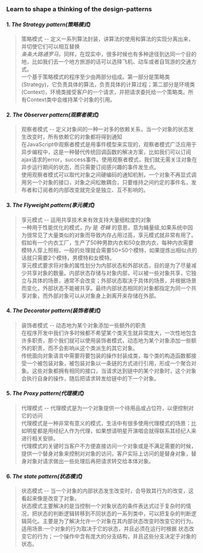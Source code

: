 ### __Learn to shape a thinking of the design-patterns__  
#### 1. _The Strategy pattern(策略模式)_  
>策略模式 -- 定义一系列算法封装，讲算法的使用和算法的实现分离出来，并切使它们可以相互替换  
>_条条大路通罗马_，同样，在现实中，很多时候也有多种途径到达同一个目的地，比如我们去一个地方旅游的话可以选择飞机、动车或者自驾游的交通方式。  
>一个基于策略模式的程序至少由两部分组成。第一部分是策略类(Strategy)，它负责具体的算法，负责具体的计算过程；第二部分是环境类(Context)，环境类接受客户的一个请求，并把请求委托给一个策略类。所有Context类中会维持某个对象的引用。

#### 2. _The Observer pattern(观察者模式)_  
>观察者模式 -- 定义对象间的一种一对多的依赖关系，当一个对象的状态发生改变时，所有依赖它的对象都将得到通知  
>在JavaScript中观察者模式是用事件模型来实现的，观察者模式广泛应用于异步编程中，这是一种替代传统回调函数的解决方案，比如我们可以订阅ajax请求的error，success事件。使用观察者模式，我们就无需关注对象在异步运行期间的状态，而只需要订阅感兴趣的事件发生点。  
>使用观察者模式可以取代对象之间硬编码的通知机制，一个对象不再显式调用另一个对象的接口，对象之间松散耦合，只要维持之间约定的事件名，发布者和订阅者的内部改变就完全是独立、互不影响的。  

#### 3. _The Flyweight pattern(享元模式)_  
>享元模式 -- 运用共享技术来有效支持大量细粒度的对象  
>一种用于性能优化的模式，_fly_ 是 _苍蝇_ 的意思，意为蝇量级,如果系统中因为很常见了大量类似的对象而导致内存占用过高，享元模式就非常有用了。  
>假如有一个内衣工厂，生产了50种男款内衣和50女款内衣，每种内衣需要模特人穿上照相，一般的处理就会需要50+50个模特，如果提炼出相似点的话就只需要2个模特，男模特和女模特。  
>享元模式要求将对象的属性划分为内部状态和外部状态，目的是为了尽量减少共享对象的数量。内部状态存储与对象内部，可以被一些对象共享，它独立与具体的场景，通常不会改变；外部状态取决于具体的场景，并根据场景而变化，外部状态不能被共享。最终内部状态相同的对象都指定为同一个共享对象，而外部对象可以从对象身上剥离开来存储在外部。  

#### 4. _The Decorator pattern(装饰者模式)_  
>装饰者模式 -- 动态地为某个对象添加一些额外的职责  
>在程序开发中我们许多时候都不希望某个类天生就非常庞大，一次性地包含许多职责，那个我们就可以使用装饰者模式，动态地为某个对象添加一些额外的职责，而不会影响从这个类派生的其它对象。  
>传统面向对象语言中需要将要包装的操作封装成类，每个类的构造函数都接受一个被包装对象，被包装对象以一条链的方式进行引用，形成一个聚合对象。这些对象都拥有相同的接口，当请求达到链中的某个对象时，这个对象会执行自身的操作，随后把请求转发给链中的下一个对象。  

#### 5. _The Proxy pattern(代理模式)_  
>代理模式 -- 代理模式是为一个对象提供一个待用品或占位符，以便控制对它的访问  
>代理模式是一种非常有意义的模式，生活中有很多使用代理模式的场景：比如明星都是用经纪人作为代理，如果想请明星开演唱会就得联系其经纪人来进行相关安排。  
>代理模式的关键时当客户不方便直接访问一个对象或是不满足需要的时候，提供一个替身对象来控制对对象的访问，客户实际上访问的是替身对象，替身对象对请求做出一些处理后再把请求转交给本体对象。  

#### 6. _The state pattern(状态模式)_
>状态模式 -- 当一个对象的内部状态发生改变时，会导致其行为的改变，这看起来像是改变了对象。  
>状态模式主要解决的是当控制一个对象状态的条件表达式过于复杂时的情况，把状态的判断逻辑转移到不同状态的一系列类中，可以把复杂的判断逻辑简化。主要是为了解决允许一个对象在其内部状态改变时改变它的行为。  
>适用场景:一个对象的行为取决于它的状态，并且必须在运行时根据 状态改变它的行为；一个操作中含有庞大的分支结构，并且这些分支决定于对象的状态。  
